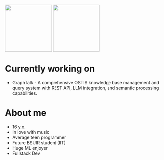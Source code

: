 <img height=150 align="center" src="https://github-readme-stats.vercel.app/api?username=Wafflelover404&show_icons=true&theme=transparent" /> <img height=150 align="center" src="https://github-readme-stats.vercel.app/api/top-langs/?username=Wafflelover404&show_icons=true&theme=transparent&layout=compact" />

# Currently working on
- GraphTalk - A comprehensive OSTIS knowledge base management and query system with REST API, LLM integration, and semantic processing capabilities.

# About me
- 16 y.o.
- In love with music
- Average teen programmer
- Future BSUIR student (IIT)
- Huge ML enjoyer
- Fullstack Dev
